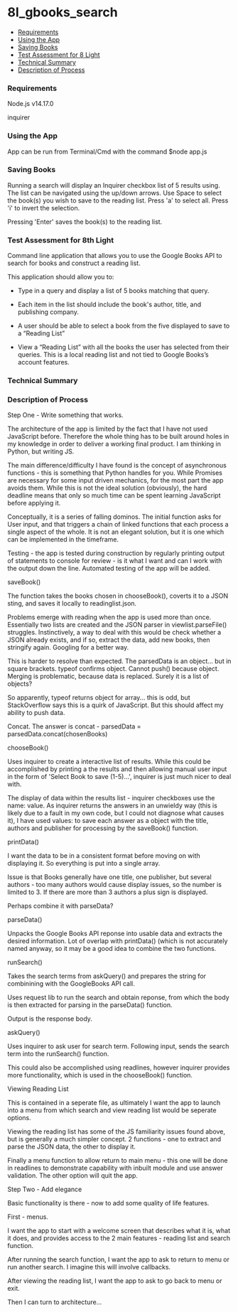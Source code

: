 # 8l_gbooks_search

- [Requirements](#Requirements)
- [Using the App](#Using-the-App)
- [Saving Books](#Saving-Books)
- [Test Assessment for 8 Light](#Test-Assessment-for-8th-Light)
- [Technical Summary](#Technical-Summary)
- [Description of Process](#Description-of-Process)

### Requirements

Node.js v14.17.0

inquirer

### Using the App

App can be run from Terminal/Cmd with the command $node app.js

### Saving Books

Running a search will display an Inquirer checkbox list of 5 results using. The list can be navigated using the up/down arrows. Use Space to select the book(s) you wish to save to the reading list. Press 'a' to select all. Press 'i' to invert the selection. 

Pressing 'Enter' saves the book(s) to the reading list.

### Test Assessment for 8th Light

Command line application that allows you to use the Google Books API to search for books and construct a reading list.

This application should allow you to:

- Type in a query and display a list of 5 books matching that query.

- Each item in the list should include the book's author, title, and publishing company.

- A user should be able to select a book from the five displayed to save to a “Reading List”

- View a “Reading List” with all the books the user has selected from their queries. This is a local reading list and not tied to Google Books’s account features.

### Technical Summary

### Description of Process

Step One - Write something that works. 

The architecture of the app is limited by the fact that I have not used JavaScript before. Therefore the whole thing has to be built around holes in my knowledge in order to deliver a working final product. I am thinking in Python, but writing JS.

The main difference/difficulty I have found is the concept of asynchronous functions - this is something that Python handles for you. While Promises are necessary for some input driven mechanics, for the most part the app avoids them. While this is not the ideal solution (obviously), the hard deadline means that only so much time can be spent learning JavaScript before applying it. 

Conceptually, it is a series of falling dominos. The initial function asks for User input, and that triggers a chain of linked functions that each process a single aspect of the whole. It is not an elegant solution, but it is one which can be implemented in the timeframe.

Testing - the app is tested during construction by regularly printing output of statements to console for review - is it what I want and can I work with the output down the line. Automated testing of the app will be added.

saveBook()

The function takes the books chosen in chooseBook(), coverts it to a JSON sting, and saves it locally to readinglist.json.

Problems emerge with reading when the app is used more than once. Essentially two lists are created and the JSON parser in viewlist.parseFile() struggles. Instinctively, a way to deal with this would be check whether a JSON already exists, and if so, extract the data, add new books, then stringify again. Googling for a better way.

This is harder to resolve than expected. The parsedData is an object... but in square brackets. typeof confirms object. Cannot push() because object. Merging is problematic, because data is replaced. Surely it is a list of objects?

So apparently, typeof returns object for array... this is odd, but StackOverflow says this is a quirk of JavaScript. But this should affect my ability to push data.

Concat. The answer is concat - parsedData = parsedData.concat(chosenBooks)

chooseBook()

Uses inquirer to create a interactive list of results. While this could be accomplished by printing a the results and then allowing manual user input in the form of 'Select Book to save (1-5)...', inquirer is just much nicer to deal with.

The display of data within the results list - inquirer checkboxes use the name: value. As inquirer returns the answers in an unwieldy way (this is likely due to a fault in my own code, but I could not diagnose what causes it), I have used values: to save each answer as a object with the title, authors and publisher for processing by the saveBook() function. 

printData()

I want the data to be in a consistent format before moving on with displaying it.
So everything is put into a single array. 

Issue is that Books generally have one title, one publisher, but several authors - too many authors would cause display issues, so the number is limited to 3. If there are more than 3 authors a plus sign is displayed. 

Perhaps combine it with parseData?

parseData()

Unpacks the Google Books API reponse into usable data and extracts the desired information. Lot of overlap with printData() (which is not accurately named anyway, so it may be a good idea to combine the two functions. 

runSearch()

Takes the search terms from askQuery() and prepares the string for combinining with the GoogleBooks API call. 

Uses request lib to run the search and obtain reponse, from which the body is then extracted for parsing in the parseData() function. 

Output is the response body.

askQuery()

Uses inquirer to ask user for search term. Following input, sends the search term into the runSearch() function. 

This could also be accomplished using readlines, however inquirer provides more functionality, which is used in the chooseBook() function. 

Viewing Reading List

This is contained in a seperate file, as ultimately I want the app to launch into a menu from which search and view reading list would be seperate options.

Viewing the reading list has some of the JS familiarity issues found above, but is generally a much simpler concept. 2 functions - one to extract and parse the JSON data, the other to display it. 

Finally a menu function to allow return to main menu - this one will be done in readlines to demonstrate capability with inbuilt module and use answer validation. The other option will quit the app. 

Step Two - Add elegance

Basic functionality is there - now to add some quality of life features.

First - menus.

I want the app to start with a welcome screen that describes what it is, what it does, and provides access to the 2 main features - reading list and search function.

After running the search function, I want the app to ask to return to menu or run another search. I imagine this will involve callbacks. 

After viewing the reading list, I want the app to ask to go back to menu or exit.

Then I can turn to architecture...



